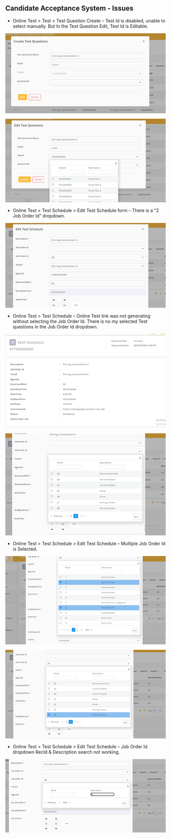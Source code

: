 ## Candidate Acceptance System - Issues

  *	Online Test > Test > Test Question Create – Test Id is disabled, unable to select manually. But In the Test Question Edit, Test Id is Editable.

  ![](./Assets/image_2024_05_03T05_33_12_952Z.png)

  ![](./Assets/image_2024_05_03T05_33_19_949Z.png)

  *	Online Test > Test Schedule > Edit Test Schedule form – There is a “2 Job Order Id” dropdown.

  ![](./Assets/image_2024_05_03T05_33_27_813Z.png)

  * Online Test > Test Schedule – Online Test link was not generating without selecting the Job Order Id. There is no my selected Test questions in the Job Order Id dropdown.

  ![](./Assets/image_2024_05_03T05_33_33_688Z.png)

  ![](./Assets/image_2024_05_03T05_33_42_409Z.png)

  *	Online Test > Test Schedule > Edit Test Schedule – Multiple Job Order Id is Selected.

  ![](./Assets/image_2024_05_03T05_33_48_305Z.png) 

  ![](./Assets/image_2024_05_03T05_33_55_405Z.png)

  *	Online Test > Test Schedule > Edit Test Schedule – Job Order Id dropdown RecId & Description search not working.

  ![](./Assets/image_2024_05_03T05_34_00_597Z.png) 
